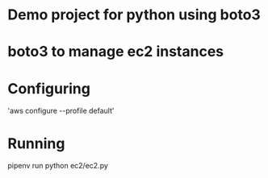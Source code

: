 # Demo project for python using boto3

# boto3 to manage ec2 instances

# Configuring 
'aws configure --profile default'

# Running
pipenv run python ec2/ec2.py


